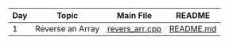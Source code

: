 | Day | Topic            | Main File                                                                 | README                                                                 |
|-----|------------------|---------------------------------------------------------------------------|------------------------------------------------------------------------|
| 1   | Reverse an Array | [revers_arr.cpp](./Day%201/revers_arr.cpp) | [README.md](./Day%201/README.md) |
